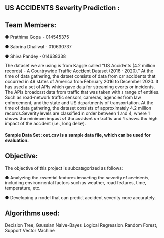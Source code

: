 

## US ACCIDENTS Severity Prediction :


## Team Members:

●  Prathima Gopal - 014545375

●  Sabrina Dhaliwal - 010630737

●  Shiva Pandey - 014638338

The dataset we are using is from Kaggle called “US Accidents (4.2 million records) - A Countrywide Traffic Accident Dataset (2016 - 2020).” 
At the time of data gathering, the datset consists of data from car accidents that occurred in 49 states of America from February 2016 to December 2020.
It has used a set of APIs which gave data for streaming events or incidents. The APIs broadcast data from traffic that was taken with a range of entities.
Such as road-network traffic sensors, cameras, agencies from law enforcement, and the state and US departments of transportation. At the time of data gathering, 
the dataset consists of approximately 4.2 million records.Severity levels are classified in order between 1 and 4, where 1 shows the minimum impact of the accident 
on traffic and 4 shows the high impact of the accident (i.e., long delay).	

#### Sample Data Set : out.csv is a sample data file, which can be used for evaluation.

## Objective:							
The objective of this project is subcategorized as follows:					

●  Analyzing the essential features impacting the severity of accidents, including environmental factors such as weather, road features, time, temperature, etc.
 										
●  Developing a model that can predict accident severity more accurately. 



## Algorithms used:	

Decision Tree, Gaussian Naive-Bayes, Logical Regression, Random Forest, Support Vector Machine

